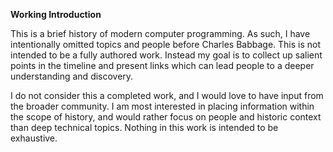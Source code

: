 <!--bl
(filemeta
    (title "Introduction")
)
/bl-->
**Working Introduction**

This is a brief history of modern computer programming. As such, I have intentionally omitted topics and people before Charles Babbage. This is not intended to be a fully authored work. Instead my goal is to collect up salient points in the timeline and present links which can lead people to a deeper understanding and discovery.

I do not consider this a completed work, and I would love to have input from the broader community. I am most interested in placing information within the scope of history, and would rather focus on people and historic context than deep technical topics. Nothing in this work is intended to be exhaustive.